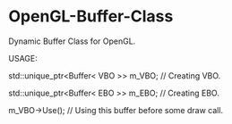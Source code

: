 # OpenGL-Buffer-Class
Dynamic Buffer Class for OpenGL.


USAGE:

std::unique_ptr<Buffer< VBO >> m_VBO; // Creating VBO.

std::unique_ptr<Buffer< EBO >> m_EBO; // Creating EBO.

m_VBO->Use(); // Using this buffer before some draw call.
